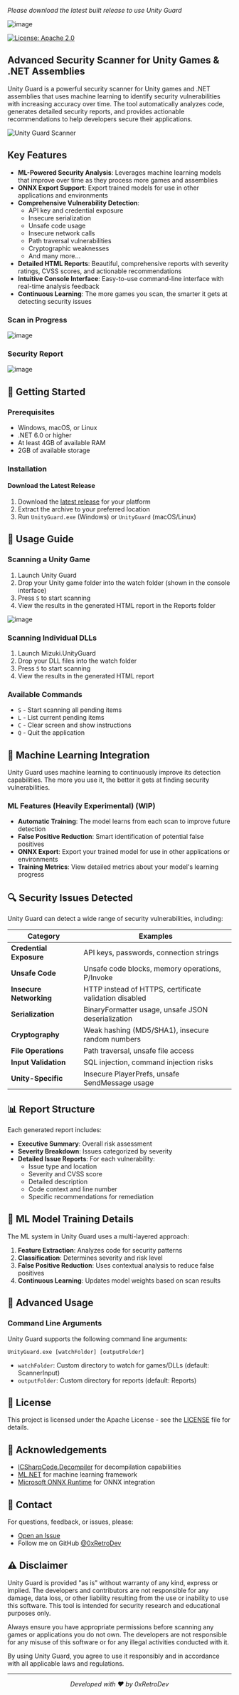 
_Please download the latest built release to use Unity Guard_

![image](https://github.com/user-attachments/assets/bed3178e-0a61-4540-87e5-6d309229361d)

[![License: Apache 2.0](https://img.shields.io/badge/License-Apache_2.0-blue.svg)](https://opensource.org/licenses/Apache-2.0)

## Advanced Security Scanner for Unity Games & .NET Assemblies

Unity Guard is a powerful security scanner for Unity games and .NET assemblies that uses machine learning to identify security vulnerabilities with increasing accuracy over time. The tool automatically analyzes code, generates detailed security reports, and provides actionable recommendations to help developers secure their applications.

![Unity Guard Scanner](assets/scanner-demo.gif)

## Key Features

- **ML-Powered Security Analysis**: Leverages machine learning models that improve over time as they process more games and assemblies
- **ONNX Export Support**: Export trained models for use in other applications and environments
- **Comprehensive Vulnerability Detection**:
  - API key and credential exposure
  - Insecure serialization
  - Unsafe code usage
  - Insecure network calls
  - Path traversal vulnerabilities
  - Cryptographic weaknesses
  - And many more...
- **Detailed HTML Reports**: Beautiful, comprehensive reports with severity ratings, CVSS scores, and actionable recommendations
- **Intuitive Console Interface**: Easy-to-use command-line interface with real-time analysis feedback
- **Continuous Learning**: The more games you scan, the smarter it gets at detecting security issues

### Scan in Progress
![image](https://github.com/user-attachments/assets/64ebc9ee-f85f-4be8-be87-9dc4810659d3)

### Security Report
![image](https://github.com/user-attachments/assets/cde85a8d-9151-4351-9675-adc7f8623e51)

## 🚀 Getting Started

### Prerequisites

- Windows, macOS, or Linux
- .NET 6.0 or higher
- At least 4GB of available RAM
- 2GB of available storage

### Installation

#### Download the Latest Release

1. Download the [latest release](https://github.com/0xRetroDev/unity-guard/releases) for your platform
2. Extract the archive to your preferred location
3. Run `UnityGuard.exe` (Windows) or `UnityGuard` (macOS/Linux)

## 📖 Usage Guide

### Scanning a Unity Game

1. Launch Unity Guard
2. Drop your Unity game folder into the watch folder (shown in the console interface)
3. Press `S` to start scanning
4. View the results in the generated HTML report in the Reports folder

![image](https://github.com/user-attachments/assets/6edc9fa6-a2b8-4036-8b3f-24822b753c82)

### Scanning Individual DLLs

1. Launch Mizuki.UnityGuard
2. Drop your DLL files into the watch folder
3. Press `S` to start scanning
4. View the results in the generated HTML report

### Available Commands

- `S` - Start scanning all pending items
- `L` - List current pending items
- `C` - Clear screen and show instructions
- `Q` - Quit the application

## 🧠 Machine Learning Integration

Unity Guard uses machine learning to continuously improve its detection capabilities. The more you use it, the better it gets at finding security vulnerabilities.

### ML Features (Heavily Experimental) (WIP)

- **Automatic Training**: The model learns from each scan to improve future detection
- **False Positive Reduction**: Smart identification of potential false positives
- **ONNX Export**: Export your trained model for use in other applications or environments
- **Training Metrics**: View detailed metrics about your model's learning progress


## 🔍 Security Issues Detected

Unity Guard can detect a wide range of security vulnerabilities, including:

| Category | Examples |
|----------|----------|
| **Credential Exposure** | API keys, passwords, connection strings |
| **Unsafe Code** | Unsafe code blocks, memory operations, P/Invoke |
| **Insecure Networking** | HTTP instead of HTTPS, certificate validation disabled |
| **Serialization** | BinaryFormatter usage, unsafe JSON deserialization |
| **Cryptography** | Weak hashing (MD5/SHA1), insecure random numbers |
| **File Operations** | Path traversal, unsafe file access |
| **Input Validation** | SQL injection, command injection risks |
| **Unity-Specific** | Insecure PlayerPrefs, unsafe SendMessage usage |

## 📊 Report Structure

Each generated report includes:

- **Executive Summary**: Overall risk assessment
- **Severity Breakdown**: Issues categorized by severity
- **Detailed Issue Reports**: For each vulnerability:
  - Issue type and location
  - Severity and CVSS score
  - Detailed description
  - Code context and line number
  - Specific recommendations for remediation

## 🔄 ML Model Training Details

The ML system in Unity Guard uses a multi-layered approach:

1. **Feature Extraction**: Analyzes code for security patterns
2. **Classification**: Determines severity and risk level
3. **False Positive Reduction**: Uses contextual analysis to reduce false positives
4. **Continuous Learning**: Updates model weights based on scan results

## 🧪 Advanced Usage

### Command Line Arguments

Unity Guard supports the following command line arguments:

```
UnityGuard.exe [watchFolder] [outputFolder]
```

- `watchFolder`: Custom directory to watch for games/DLLs (default: ScannerInput)
- `outputFolder`: Custom directory for reports (default: Reports)

## 📄 License

This project is licensed under the Apache License - see the [LICENSE](LICENSE) file for details.

## 🙏 Acknowledgements

- [ICSharpCode.Decompiler](https://github.com/icsharpcode/ILSpy) for decompilation capabilities
- [ML.NET](https://github.com/dotnet/machinelearning) for machine learning framework
- [Microsoft ONNX Runtime](https://github.com/microsoft/onnxruntime) for ONNX integration

## 📧 Contact

For questions, feedback, or issues, please:

- [Open an Issue](https://github.com/0xRetroDev/unity-guard/issues)
- Follow me on GitHub [@0xRetroDev](https://github.com/0xRetroDev)

## ⚠️ Disclaimer
Unity Guard is provided "as is" without warranty of any kind, express or implied. The developers and contributors are not responsible for any damage, data loss, or other liability resulting from the use or inability to use this software.
This tool is intended for security research and educational purposes only. 

Always ensure you have appropriate permissions before scanning any games or applications you do not own. The developers are not responsible for any misuse of this software or for any illegal activities conducted with it.

By using Unity Guard, you agree to use it responsibly and in accordance with all applicable laws and regulations.

---

<p align="center">
  <i>Developed with ❤️ by 0xRetroDev</i>
</p>

